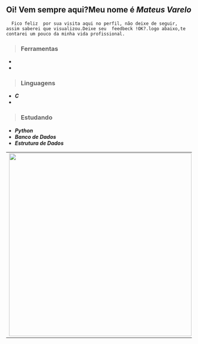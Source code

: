#
 ## Oi! Vem sempre aqui?Meu nome é ***Mateus Varelo***
      Fico feliz  por sua visita aqui no perfil, não deixe de seguir, assim saberei que visualizou.Deixe seu  feedbeck !OK?.logo abaixo,te contarei um pouco da minha vida profissional.
  > ### __Ferramentas__
* 

*
> ### __Linguagens__
* ___C___
*

  > ### __Estudando__
  *  ___Python___
  *  ___Banco de Dados___
  *  ___Estrutura de Dados___
<center>
<table>
    <tr>
          <td><img width="495px" align="left" src="https://github-readme-stats.vercel.app/api?username=mateusvarelo&theme=blue-green"/></td>
          <td><img width="400px" align="left" src="https://github-readme-stats.vercel.app/api/top-langs/?username=mateusvarelo&hide=html&layout=compact&theme=blue-green" /></td>
     </tr>   
</table>
</center> 
    